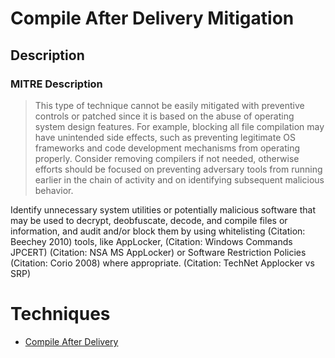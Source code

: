 
# Compile After Delivery Mitigation

## Description

### MITRE Description

> This type of technique cannot be easily mitigated with preventive controls or patched since it is based on the abuse of operating system design features. For example, blocking all file compilation may have unintended side effects, such as preventing legitimate OS frameworks and code development mechanisms from operating properly. Consider removing compilers if not needed, otherwise efforts should be focused on preventing adversary tools from running earlier in the chain of activity and on identifying subsequent malicious behavior.

Identify unnecessary system utilities or potentially malicious software that may be used to decrypt, deobfuscate, decode, and compile files or information, and audit and/or block them by using whitelisting (Citation: Beechey 2010) tools, like AppLocker, (Citation: Windows Commands JPCERT) (Citation: NSA MS AppLocker) or Software Restriction Policies (Citation: Corio 2008) where appropriate. (Citation: TechNet Applocker vs SRP)


# Techniques


* [Compile After Delivery](../techniques/Compile-After-Delivery.md)

